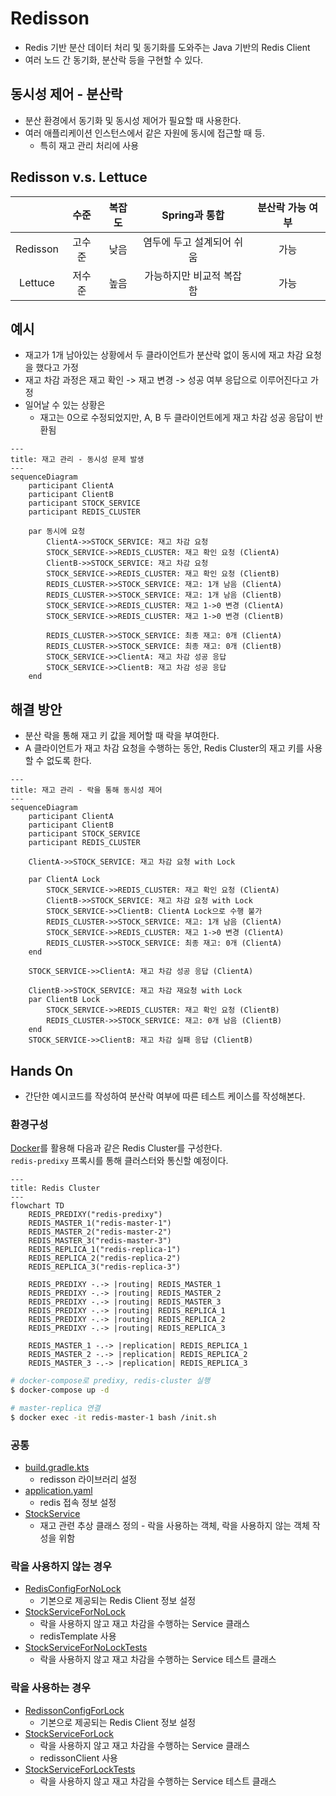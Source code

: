 # Redisson
- Redis 기반 분산 데이터 처리 및 동기화를 도와주는 Java 기반의 Redis Client
- 여러 노드 간 동기화, 분산락 등을 구현할 수 있다.

## 동시성 제어 - 분산락
- 분산 환경에서 동기화 및 동시성 제어가 필요할 때 사용한다.
- 여러 애플리케이션 인스턴스에서 같은 자원에 동시에 접근할 때 등.
  - 특히 재고 관리 처리에 사용

## Redisson v.s. Lettuce
||수준|복잡도|Spring과 통합|분산락 가능 여부|
|:--:|:--:|:--:|:--:|:--:|
|Redisson|고수준|낮음|염두에 두고 설계되어 쉬움|가능|
|Lettuce|저수준|높음|가능하지만 비교적 복잡함|가능|

## 예시
- 재고가 1개 남아있는 상황에서 두 클라이언트가 분산락 없이 동시에 재고 차감 요청을 했다고 가정
- 재고 차감 과정은 재고 확인 -> 재고 변경 -> 성공 여부 응답으로 이루어진다고 가정
- 일어날 수 있는 상황은 
  - 재고는 0으로 수정되었지만, A, B 두 클라이언트에게 재고 차감 성공 응답이 반환됨
```mermaid
---
title: 재고 관리 - 동시성 문제 발생
---
sequenceDiagram
    participant ClientA
    participant ClientB
    participant STOCK_SERVICE
    participant REDIS_CLUSTER
    
    par 동시에 요청
        ClientA->>STOCK_SERVICE: 재고 차감 요청
        STOCK_SERVICE->>REDIS_CLUSTER: 재고 확인 요청 (ClientA)
        ClientB->>STOCK_SERVICE: 재고 차감 요청
        STOCK_SERVICE->>REDIS_CLUSTER: 재고 확인 요청 (ClientB)
        REDIS_CLUSTER->>STOCK_SERVICE: 재고: 1개 남음 (ClientA)
        REDIS_CLUSTER->>STOCK_SERVICE: 재고: 1개 남음 (ClientB)
        STOCK_SERVICE->>REDIS_CLUSTER: 재고 1->0 변경 (ClientA)
        STOCK_SERVICE->>REDIS_CLUSTER: 재고 1->0 변경 (ClientB)
        
        REDIS_CLUSTER->>STOCK_SERVICE: 최종 재고: 0개 (ClientA)
        REDIS_CLUSTER->>STOCK_SERVICE: 최종 재고: 0개 (ClientB)
        STOCK_SERVICE->>ClientA: 재고 차감 성공 응답
        STOCK_SERVICE->>ClientB: 재고 차감 성공 응답
    end
```

## 해결 방안
- 분산 락을 통해 재고 키 값을 제어할 때 락을 부여한다.
- A 클라이언트가 재고 차감 요청을 수행하는 동안, Redis Cluster의 재고 키를 사용할 수 없도록 한다.
```mermaid
---
title: 재고 관리 - 락을 통해 동시성 제어
---
sequenceDiagram
    participant ClientA
    participant ClientB
    participant STOCK_SERVICE
    participant REDIS_CLUSTER
    
    ClientA->>STOCK_SERVICE: 재고 차감 요청 with Lock
    
    par ClientA Lock
        STOCK_SERVICE->>REDIS_CLUSTER: 재고 확인 요청 (ClientA)
        ClientB->>STOCK_SERVICE: 재고 차감 요청 with Lock
        STOCK_SERVICE->>ClientB: ClientA Lock으로 수행 불가
        REDIS_CLUSTER->>STOCK_SERVICE: 재고: 1개 남음 (ClientA)
        STOCK_SERVICE->>REDIS_CLUSTER: 재고 1->0 변경 (ClientA)
        REDIS_CLUSTER->>STOCK_SERVICE: 최종 재고: 0개 (ClientA)
    end
    
    STOCK_SERVICE->>ClientA: 재고 차감 성공 응답 (ClientA)

    ClientB->>STOCK_SERVICE: 재고 차감 재요청 with Lock
    par ClientB Lock
        STOCK_SERVICE->>REDIS_CLUSTER: 재고 확인 요청 (ClientB)
        REDIS_CLUSTER->>STOCK_SERVICE: 재고: 0개 남음 (ClientB)
    end
    STOCK_SERVICE->>ClientB: 재고 차감 실패 응답 (ClientB)
```

## Hands On
- 간단한 예시코드를 작성하여 분산락 여부에 따른 테스트 케이스를 작성해본다.

### 환경구성
[Docker](./docker/)를 활용해 다음과 같은 Redis Cluster를 구성한다.  
```redis-predixy``` 프록시를 통해 클러스터와 통신할 예정이다.  
```mermaid
---
title: Redis Cluster
---
flowchart TD
    REDIS_PREDIXY("redis-predixy")
    REDIS_MASTER_1("redis-master-1")
    REDIS_MASTER_2("redis-master-2")
    REDIS_MASTER_3("redis-master-3")
    REDIS_REPLICA_1("redis-replica-1")
    REDIS_REPLICA_2("redis-replica-2")
    REDIS_REPLICA_3("redis-replica-3")

    REDIS_PREDIXY -.-> |routing| REDIS_MASTER_1
    REDIS_PREDIXY -.-> |routing| REDIS_MASTER_2
    REDIS_PREDIXY -.-> |routing| REDIS_MASTER_3
    REDIS_PREDIXY -.-> |routing| REDIS_REPLICA_1
    REDIS_PREDIXY -.-> |routing| REDIS_REPLICA_2
    REDIS_PREDIXY -.-> |routing| REDIS_REPLICA_3

    REDIS_MASTER_1 -.-> |replication| REDIS_REPLICA_1
    REDIS_MASTER_2 -.-> |replication| REDIS_REPLICA_2
    REDIS_MASTER_3 -.-> |replication| REDIS_REPLICA_3
```
```bash
# docker-compose로 predixy, redis-cluster 실행
$ docker-compose up -d

# master-replica 연결
$ docker exec -it redis-master-1 bash /init.sh
```

### 공통
- [build.gradle.kts](./build.gradle.kts)
  - redisson 라이브러리 설정
- [application.yaml]()
  - redis 접속 정보 설정
- [StockService]()
  - 재고 관련 추상 클래스 정의 - 락을 사용하는 객체, 락을 사용하지 않는 객체 작성을 위함

### 락을 사용하지 않는 경우
- [RedisConfigForNoLock]()
  - 기본으로 제공되는 Redis Client 정보 설정
- [StockServiceForNoLock]()
  - 락을 사용하지 않고 재고 차감을 수행하는 Service 클래스
  - redisTemplate 사용
- [StockServiceForNoLockTests]()
  - 락을 사용하지 않고 재고 차감을 수행하는 Service 테스트 클래스

### 락을 사용하는 경우
- [RedissonConfigForLock]()
  - 기본으로 제공되는 Redis Client 정보 설정
- [StockServiceForLock]()
  - 락을 사용하지 않고 재고 차감을 수행하는 Service 클래스
  - redissonClient 사용
- [StockServiceForLockTests]()
  - 락을 사용하지 않고 재고 차감을 수행하는 Service 테스트 클래스
